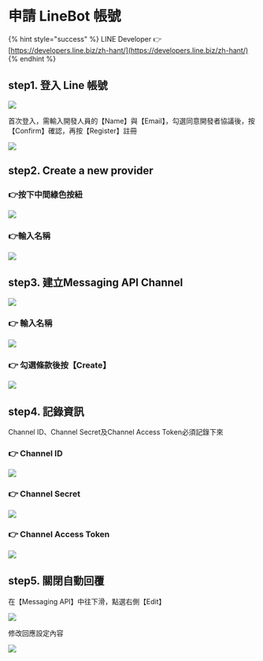 # 申請 LineBot 帳號

{% hint style="success" %}
LINE Developer 👉 [https://developers.line.biz/zh-hant/](https://developers.line.biz/zh-hant/)
{% endhint %}

## step1. 登入 Line 帳號

![](.gitbook/assets/image%20%288%29.png)

首次登入，需輸入開發人員的【Name】與【Email】，勾選同意開發者協議後，按【Confirm】確認，再按【Register】註冊

![](.gitbook/assets/image%20%2838%29.png)

## step2. Create a new provider

### 👉按下中間綠色按紐

![](.gitbook/assets/image%20%2819%29.png)

### 👉輸入名稱

![](.gitbook/assets/image%20%2818%29.png)

## step3. 建立Messaging API Channel

![](.gitbook/assets/image%20%287%29.png)

### 👉 輸入名稱

![](.gitbook/assets/image%20%2813%29.png)

### 👉 勾選條款後按【Create】

![](.gitbook/assets/image%20%2836%29.png)

## step4. 記錄資訊

Channel ID、Channel Secret及Channel Access Token必須記錄下來

### 👉 Channel ID

![](.gitbook/assets/image%20%2834%29.png)

### 👉 Channel Secret

![](.gitbook/assets/image%20%2830%29.png)

### 👉 Channel Access Token

![](.gitbook/assets/image%20%2824%29.png)

## step5. 關閉自動回覆

在【Messaging API】中往下滑，點選右側【Edit】

![](.gitbook/assets/image%20%285%29.png)

修改回應設定內容

![](.gitbook/assets/image%20%284%29.png)

